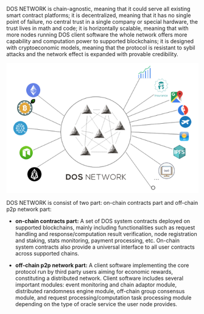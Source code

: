 DOS NETWORK is chain-agnostic, meaning that it could serve all existing smart contract platforms; it is decentralized, meaning that it has no single point of failure, no central trust in a single company or special hardware, the trust lives in math and code; it is horizontally scalable, meaning that with more nodes running DOS client software the whole network offers more capability and computation power to supported blockchains; it is designed with cryptoeconomic models, meaning that the protocol is resistant to sybil attacks and the network effect is expanded with provable credibility.

![](../_media/architecture.png)

DOS NETWORK is consist of two part: on-chain contracts part and off-chain p2p network part:
* **on-chain contracts part:** A set of DOS system contracts deployed on supported blockchains, mainly including functionalities such as request handling and response/computation result verification, node registration and staking, stats monitoring, payment processing, etc. On-chain system contracts also provide a universal interface to all user contracts across supported chains.


* **off-chain p2p network part:** A client software implementing the core protocol run by third party users aiming for economic rewards, constituting a distributed network. Client software includes several important modules: event monitoring and chain adaptor module, distributed randomness engine module, off-chain group consensus module, and request processing/computation task processing module depending on the type of oracle service the user node provides.
